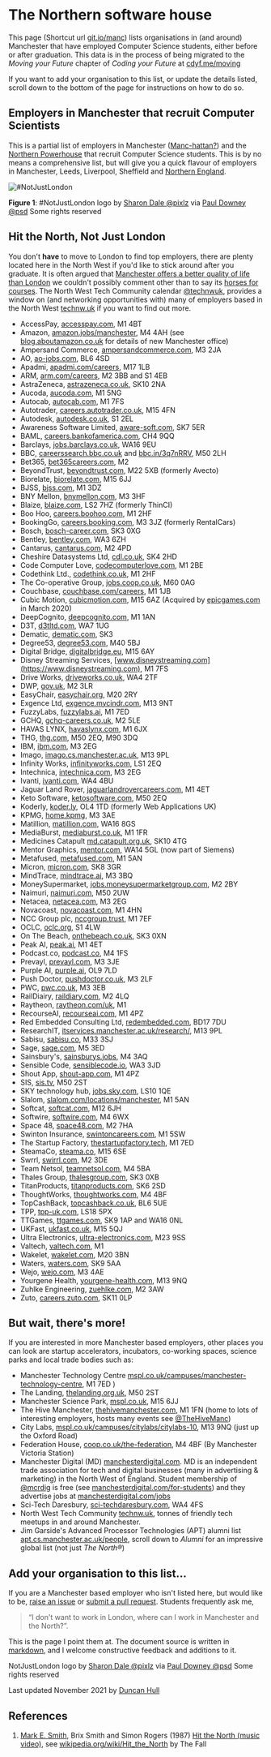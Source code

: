 The Northern software house
========================================================
This page (Shortcut url [git.io/manc](https://git.io/manc)) lists organisations in (and around) Manchester that have employed Computer Science students, either before or after graduation. This data is in the process of being migrated to the *Moving your Future* chapter of *Coding your Future* at [cdyf.me/moving](https://www.cdyf.me/moving)

If you want to add your organisation to this list, or update the details listed, scroll down to the bottom of the page for instructions on how to do so.

## Employers in Manchester that recruit Computer Scientists
This is a partial list of employers in Manchester ([Manc-hattan?](https://www.theguardian.com/artanddesign/2019/oct/21/welcome-to-manc-hattan-how-the-city-sold-its-soul-for-luxury-skyscrapers)) and the [Northern Powerhouse](https://northernpowerhouse.gov.uk/) that recruit Computer Science students. This is by no means a comprehensive list, but will give you a quick flavour of employers in Manchester, Leeds, Liverpool, Sheffield and [Northern England](https://en.wikipedia.org/wiki/Northern_England).

![#NotJustLondon](https://c2.staticflickr.com/2/1885/44796486382_12b53b6549_m_d.jpg "#NotJustLondon")

**Figure 1**: #NotJustLondon logo by [Sharon Dale @pixlz](https://twitter.com/pixlz) via [Paul Downey @psd](https://www.flickr.com/photos/psd/44796486382) Some rights reserved

## Hit the North, Not Just London

You don't **have** to move to London to find top employers, there are plenty located here in the North West if you'd like to stick around after you graduate. It is often argued that [Manchester offers a better quality of life than London](https://www.theguardian.com/money/2015/jul/07/manchester-offers-best-quality-of-life-for-young-graduates-says-report) we couldn't possibly comment other than to say its [horses for courses](https://en.wiktionary.org/wiki/horses_for_courses). The North West Tech Community calendar [@technwuk](https://twitter.com/technwuk), provides a window on (and networking opportunities with) many of employers based in the North West [technw.uk](http://technw.uk) if you want to find out more.

* AccessPay, [accesspay.com](https://www.accesspay.com), M1 4BT
* Amazon, [amazon.jobs/manchester](https://www.amazon.jobs/en-gb/locations/manchester-england), M4 4AH (see [blog.aboutamazon.co.uk](https://blog.aboutamazon.co.uk/company-news/amazon-opens-doors-to-newest-corporate-office-in-manchester) for details of new Manchester office)
* Ampersand Commerce, [ampersandcommerce.com](http://ampersandcommerce.com), M3 2JA
* AO, [ao-jobs.com](http://www.ao-jobs.com), BL6 4SD
* Apadmi, [apadmi.com/careers](http://www.apadmi.com/careers), M17 1LB
* ARM, [arm.com/careers](http://www.arm.com/careers), M2 3BB and S1 4EB
* AstraZeneca, [astrazeneca.co.uk](https://www.astrazeneca.co.uk), SK10 2NA
* Aucoda, [aucoda.com](http://www.aucoda.com), M1 5NG
* Autocab, [autocab.com](https://www.autocab.com/), M1 7FS
* Autotrader, [careers.autotrader.co.uk](https://careers.autotrader.co.uk), M15 4FN
* Autodesk, [autodesk.co.uk](http://www.autodesk.co.uk), S1 2EL
* Awareness Software Limited, [aware-soft.com](https://www.aware-soft.com/), SK7 5ER
* BAML, [careers.bankofamerica.com](http://careers.bankofamerica.com), CH4 9QQ
* Barclays, [jobs.barclays.co.uk](http://jobs.barclays.co.uk), WA16 9EU
* BBC, [careerssearch.bbc.co.uk](http://careerssearch.bbc.co.uk) and [bbc.in/3q7nRRV](https://bbc.in/3q7nRRV), M50 2LH
* Bet365, [bet365careers.com](https://www.bet365careers.com), M2
* BeyondTrust, [beyondtrust.com](https://www.beyondtrust.com), M22 5XB (formerly Avecto)
* Biorelate, [biorelate.com](http://www.biorelate.com), M15 6JJ
* BJSS, [bjss.com](http://www.bjss.com), M1 3DZ
* BNY Mellon, [bnymellon.com](https://www.bnymellon.com), M3 3HF
* Blaize, [blaize.com](https://www.blaize.com/), LS2 7HZ (formerly ThinCI)
* Boo Hoo, [careers.boohoo.com](https://careers.boohoo.com), M1 2HF
* BookingGo, [careers.booking.com](https://careers.booking.com/), M3 3JZ (formerly RentalCars)
* Bosch, [bosch-career.com](http://www.bosch-career.com), SK3 0XG
* Bentley, [bentley.com](http://www.bentley.com), WA3 6ZH
* Cantarus, [cantarus.com](http://www.cantarus.com), M2 4PD
* Cheshire Datasystems Ltd, [cdl.co.uk](https://www.cdl.co.uk/), SK4 2HD
* Code Computer Love, [codecomputerlove.com](http://www.codecomputerlove.com), M1 2BE
* Codethink Ltd., [codethink.co.uk](http://www.codethink.co.uk), M1 2HF
* The Co-operative Group, [jobs.coop.co.uk](https://jobs.coop.co.uk), M60 0AG
* Couchbase, [couchbase.com/careers](http://www.couchbase.com/careers), M1 1JB
* Cubic Motion, [cubicmotion.com](https://www.cubicmotion.com), M15 6AZ (Acquired by [epicgames.com](https://www.epicgames.com/store/en-US/) in March 2020)
* DeepCognito, [deepcognito.com](https://www.deepcognito.com), M1 1AN
* D3T, [d3tltd.com](https://d3tltd.com), WA7 1UG
* Dematic, [dematic.com](https://www.dematic.com/), SK3 
* Degree53, [degree53.com](https://www.degree53.com), M40 5BJ
* Digital Bridge, [digitalbridge.eu](https://www.digitalbridge.com), M15 6AY
* Disney Streaming Services, [www.disneystreaming.com](https://www.disneystreaming.com), M1 7FS
* Drive Works, [driveworks.co.uk](https://www.driveworks.co.uk/), WA4 2TF
* DWP, [gov.uk](https://www.gov.uk/government/organisations/department-for-work-pensions), M2 3LR
* EasyChair, [easychair.org](https://easychair.org/), M20 2RY
* Exgence Ltd, [exgence.mycindr.com](http://exgence.mycindr.com), M13 9NT
* FuzzyLabs, [fuzzylabs.ai](https://fuzzylabs.ai/), M1 7ED
* GCHQ, [gchq-careers.co.uk](http://www.gchq-careers.co.uk), M2 5LE
* HAVAS LYNX, [havaslynx.com](https://www.havaslynx.com), M1 6JX
* THG, [thg.com](https://www.thg.com), M50 2EQ, M90 3DQ
* IBM, [ibm.com](http://www.ibm.com), M3 2EG
* Imago, [imago.cs.manchester.ac.uk](https://imago.cs.manchester.ac.uk/), M13 9PL
* Infinity Works, [infinityworks.com](https://www.infinityworks.com), LS1 2EQ
* Intechnica, [intechnica.com](https://intechnica.com/), M3 2EG
* Ivanti, [ivanti.com](https://www.ivanti.com), WA4 4BU
* Jaguar Land Rover, [jaguarlandrovercareers.com](http://www.jaguarlandrovercareers.com), M1 4ET
* Keto Software, [ketosoftware.com](http://www.ketosoftware.com), M50 2EQ
* Koderly, [koder.ly](https://www.koder.ly/), OL4 1TD (formerly Web Applications UK)
* KPMG, [home.kpmg](https://home.kpmg/), M3 3AE
* Matillion, [matillion.com](https://www.matillion.com), WA16 8GS
* MediaBurst, [mediaburst.co.uk](https://www.mediaburst.co.uk), M1 1FR
* Medicines Catapult [md.catapult.org.uk](https://md.catapult.org.uk), SK10 4TG
* Mentor Graphics, [mentor.com](https://www.mentor.com), WA14 5GL (now part of Siemens)
* Metafused, [metafused.com](https://www.metafused.com), M1 5AN
* Micron, [micron.com](http://www.micron.com), SK8 3GR
* MindTrace, [mindtrace.ai](http://mindtrace.ai), M3 3BQ
* MoneySupermarket, [jobs.moneysupermarketgroup.com](https://www.jobs.moneysupermarketgroup.com/), M2 2BY
* Naimuri, [naimuri.com](https://naimuri.com/), M50 2UW
* Netacea, [netacea.com](https://www.netacea.com), M3 2EG
* Novacoast, [novacoast.com](https://www.novacoast.com), M1 4HN
* NCC Group plc, [nccgroup.trust](https://www.nccgroup.trust), M1 7EF
* OCLC, [oclc.org](https://www.oclc.org), S1 4LW
* On The Beach, [onthebeach.co.uk](https://www.onthebeach.co.uk), SK3 0XN
* Peak AI, [peak.ai](http://peak.ai), M1 4ET
* Podcast.co, [podcast.co](https://www.podcast.co/), M4 1FS
* Prevayl, [prevayl.com](https://prevayl.com), M3 3JE
* Purple AI, [purple.ai](http://purple.ai), OL9 7LD
* Push Doctor, [pushdoctor.co.uk](https://www.pushdoctor.co.uk), M3 2LF
* PWC, [pwc.co.uk](https://www.pwc.co.uk/), M3 3EB
* RailDiairy, [raildiary.com](https://www.raildiary.com/), M2 4LQ
* Raytheon, [raytheon.com/uk](https://www.raytheon.com/uk), M1
* RecourseAI, [recourseai.com](https://recourseai.com/), M1 4PZ
* Red Embedded Consulting Ltd, [redembedded.com](http://www.redembedded.com), BD17 7DU
* ResearchIT, [itservices.manchester.ac.uk/research/](http://www.itservices.manchester.ac.uk/research/), M13 9PL
* Sabisu, [sabisu.co](http://www.sabisu.co), M33 3SJ
* Sage, [sage.com](http://www.sage.com), M5 3ED
* Sainsbury's, [sainsburys.jobs](https://sainsburys.jobs), M4 3AQ
* Sensible Code, [sensiblecode.io](http://sensiblecode.io), WA3 3JD
* Shout App, [shout-app.com](http://shout-app.com), M1 4PZ
* SIS, [sis.tv](https://www.sis.tv), M50 2ST
* SKY technology hub, [jobs.sky.com](https://jobs.sky.com), LS10 1QE
* Slalom, [slalom.com/locations/manchester](https://www.slalom.com/locations/manchester),  M1 5AN
* Softcat, [softcat.com](https://www.softcat.com/contact-us/softcat-manchester), M12 6JH
* Softwire, [softwire.com](https://www.softwire.com/), M4 6WX
* Space 48, [space48.com](http://www.space48.com), M2 7HA
* Swinton Insurance, [swintoncareers.com](http://www.swintoncareers.com), M1 5SW
* The Startup Factory, [thestartupfactory.tech](https://thestartupfactory.tech/), M1 7ED
* SteamaCo, [steama.co](https://steama.co/), M15 6SE
* Swrrl, [swirrl.com](http://www.swirrl.com), M2 3DE
* Team Netsol, [teamnetsol.com](https://teamnetsol.com), M4 5BA
* Thales Group, [thalesgroup.com](https://www.thalesgroup.com), SK3 0XB
* TitanProducts, [titanproducts.com](https://titanproducts.com/), SK6 2SD
* ThoughtWorks, [thoughtworks.com](https://www.thoughtworks.com), M4 4BF
* TopCashBack, [topcashback.co.uk](http://www.topcashback.co.uk), BL6 5UE
* TPP, [tpp-uk.com](https://www.tpp-uk.com), LS18 5PX
* TTGames, [ttgames.com](https://www.ttgames.com), SK9 1AP and WA16 0NL
* UKFast, [ukfast.co.uk](https://www.ukfast.co.uk), M15 5QJ
* Ultra Electronics, [ultra-electronics.com](https://www.ultra-electronics.com), M23 9SS
* Valtech, [valtech.com](https://www.valtech.com), M1
* Wakelet, [wakelet.com](https://wakelet.com), M20 3BN
* Waters, [waters.com](https://www.waters.com), SK9 5AA
* Wejo, [wejo.com](https://www.wejo.com), M3 4AE
* Yourgene Health, [yourgene-health.com](https://www.yourgene-health.com/), M13 9NQ
* Zuhlke Engineering, [zuehlke.com](https://www.zuehlke.com), M2 3AW
* Zuto, [careers.zuto.com](https://careers.zuto.com/), SK11 0LP
<!--* Liquidated HUMAN, [human.software](https://human.software), M1 6HS-->
<!--* Open Shadow, [openshadow.com](https://www.openshadow.com), M50 2ST-->


## But wait, there's more!

If you are interested in more Manchester based employers, other places you can look are startup accelerators, incubators, co-working spaces, science parks and local trade bodies such as:

* Manchester Technology Centre [mspl.co.uk/campuses/manchester-technology-centre](https://mspl.co.uk/campuses/manchester-technology-centre/), M1 7ED )
* The Landing, [thelanding.org.uk](http://www.thelanding.org.uk), M50 2ST
* Manchester Science Park, [mspl.co.uk](https://mspl.co.uk/), M15 6JJ
* The Hive Manchester, [thehivemanchester.com](https://www.thehivemanchester.com/), M1 1FN (home to lots of interesting employers, hosts many events see [@TheHiveManc](https://twitter.com/TheHiveManc))
* City Labs, [mspl.co.uk/campuses/citylabs/citylabs-10](https://mspl.co.uk/campuses/citylabs/citylabs-10/), M13 9NQ (just up the Oxford Road)
* Federation House, [coop.co.uk/the-federation](https://www.coop.co.uk/the-federation), M4 4BF (By Manchester Victoria Station)
* Manchester Digital (MD) [manchesterdigital.com](https://www.manchesterdigital.com). MD is an independent trade association for tech and digital businesses (many in advertising & marketing) in the North West of England. Student membership of [@mcrdig](https://twitter.com/mcrdig) is free (see [manchesterdigital.com/for-students](https://www.manchesterdigital.com/for-students)) and they advertise jobs at [manchesterdigital.com/jobs](https://www.manchesterdigital.com/jobs)  
* Sci-Tech Daresbury, [sci-techdaresbury.com](http://www.sci-techdaresbury.com), WA4 4FS
* North West Tech Community [technw.uk](http://technw.uk), tonnes of friendly tech meetups in and around Manchester.
* Jim Garside's Advanced Processor Technologies (APT) alumni list [apt.cs.manchester.ac.uk/people](http://apt.cs.manchester.ac.uk/people/), scroll down to *Alumni* for an impressive global list (not just *The North®*)


## Add your organisation to this list...

If you are a Manchester based employer who isn't listed here, but would like to be, [raise an issue](https://github.com/dullhunk/book/issues) or [submit a pull request](https://github.com/dullhunk/book/compare). Students frequently ask me,

> “I don't want to work in London, where can I work in Manchester and the North?”.

This is the page I point them at. The document source is written in [markdown](https://en.wikipedia.org/wiki/Markdown), and I welcome constructive feedback and additions to it.


NotJustLondon logo by [Sharon Dale @pixlz](https://twitter.com/pixlz) via [Paul Downey @psd](https://www.flickr.com/photos/psd/44796486382) Some rights reserved

Last updated November 2021 by [Duncan Hull](http://www.cs.man.ac.uk/~hulld/)

## References

1. [Mark E. Smith](https://en.wikipedia.org/wiki/Mark_E._Smith), Brix Smith and Simon Rogers (1987) [Hit the North (music video)](https://www.youtube.com/watch?v=QzivmOQWkVQ), see [wikipedia.org/wiki/Hit_the_North](https://en.wikipedia.org/wiki/Hit_the_North) by The Fall
